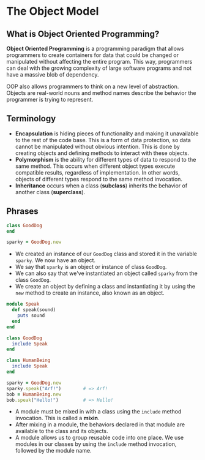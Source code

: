 # The Object Model

## What is Object Oriented Programming?

**Object Oriented Programming** is a programming paradigm that allows programmers to create containers for data that could be changed or manipulated without affecting the entire program.
This way, programmers can deal with the growing complexity of large software programs and not have a massive blob of dependency.

OOP also allows programmers to think on a new level of abstraction.
Objects are real-world nouns and method names describe the behavior the programmer is trying to represent.

## Terminology

* **Encapsulation** is hiding pieces of functionality and making it unavailable to the rest of the code base.
This is a form of data protection, so data cannot be manipulated without obvious intention.
This is done by creating objects and defining methods to interact with these objects.
* **Polymorphism** is the ability for different types of data to respond to the same method.
This occurs when different object types execute compatible results, regardless of implementation.
In other words, objects of different types respond to the same method invocation.
* **Inheritance** occurs when a class (**subclass**) inherits the behavior of another class (**superclass**).

## Phrases

```ruby
class GoodDog
end

sparky = GoodDog.new
```

* We created an instance of our `GoodDog` class and stored it in the variable `sparky`.
We now have an object.
* We say that `sparky` is an object or instance of class `GoodDog`.
* We can also say that we've instantiated an object called `sparky` from the class `GoodDog`.
* We create an object by defining a class and instantiating it by using the `new` method to create an instance, also known as an object.

```ruby
module Speak
  def speak(sound)
    puts sound
  end
end

class GoodDog
  include Speak
end

class HumanBeing
  include Speak
end

sparky = GoodDog.new
sparky.speak("Arf!")        # => Arf!
bob = HumanBeing.new
bob.speak("Hello!")         # => Hello!
```

* A module must be mixed in with a class using the `include` method invocation. This is called a **mixin**.
* After mixing in a module, the behaviors declared in that module are available to the class and its objects.
* A module allows us to group reusable code into one place.
We use modules in our classes by using the `include` method invocation, followed by the module name.
